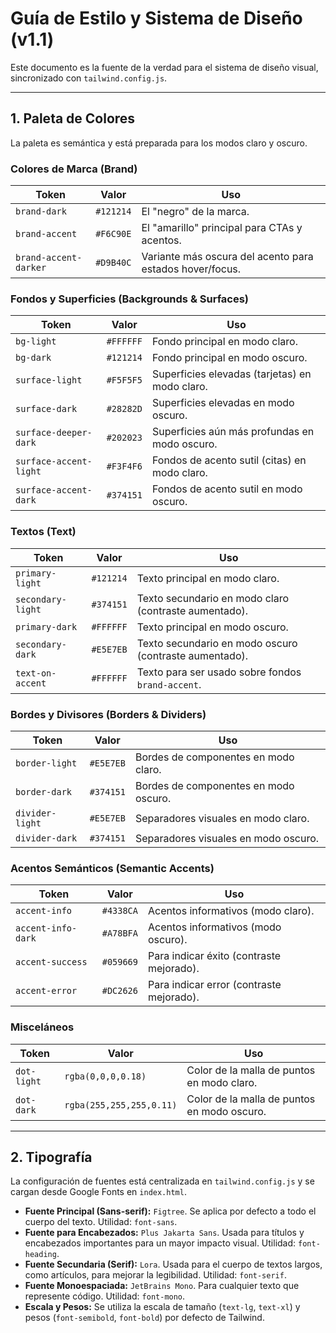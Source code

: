 # Guía de Estilo y Sistema de Diseño (v1.1)

Este documento es la fuente de la verdad para el sistema de diseño visual, sincronizado con `tailwind.config.js`.

---

## 1. Paleta de Colores

La paleta es semántica y está preparada para los modos claro y oscuro.

### Colores de Marca (Brand)
| Token | Valor | Uso |
|---|---|---|
| `brand-dark` | `#121214` | El "negro" de la marca. |
| `brand-accent` | `#F6C90E` | El "amarillo" principal para CTAs y acentos. |
| `brand-accent-darker` | `#D9B40C` | Variante más oscura del acento para estados hover/focus. |

### Fondos y Superficies (Backgrounds & Surfaces)
| Token | Valor | Uso |
|---|---|---|
| `bg-light` | `#FFFFFF` | Fondo principal en modo claro. |
| `bg-dark` | `#121214` | Fondo principal en modo oscuro. |
| `surface-light` | `#F5F5F5` | Superficies elevadas (tarjetas) en modo claro. |
| `surface-dark` | `#28282D` | Superficies elevadas en modo oscuro. |
| `surface-deeper-dark` | `#202023` | Superficies aún más profundas en modo oscuro. |
| `surface-accent-light` | `#F3F4F6` | Fondos de acento sutil (citas) en modo claro. |
| `surface-accent-dark` | `#374151` | Fondos de acento sutil en modo oscuro. |

### Textos (Text)
| Token | Valor | Uso |
|---|---|---|
| `primary-light` | `#121214` | Texto principal en modo claro. |
| `secondary-light` | `#374151` | Texto secundario en modo claro (contraste aumentado). |
| `primary-dark` | `#FFFFFF` | Texto principal en modo oscuro. |
| `secondary-dark` | `#E5E7EB` | Texto secundario en modo oscuro (contraste aumentado). |
| `text-on-accent` | `#FFFFFF` | Texto para ser usado sobre fondos `brand-accent`. |

### Bordes y Divisores (Borders & Dividers)
| Token | Valor | Uso |
|---|---|---|
| `border-light` | `#E5E7EB` | Bordes de componentes en modo claro. |
| `border-dark` | `#374151` | Bordes de componentes en modo oscuro. |
| `divider-light` | `#E5E7EB` | Separadores visuales en modo claro. |
| `divider-dark` | `#374151` | Separadores visuales en modo oscuro. |

### Acentos Semánticos (Semantic Accents)
| Token | Valor | Uso |
|---|---|---|
| `accent-info` | `#4338CA` | Acentos informativos (modo claro). |
| `accent-info-dark` | `#A78BFA` | Acentos informativos (modo oscuro). |
| `accent-success` | `#059669` | Para indicar éxito (contraste mejorado). |
| `accent-error` | `#DC2626` | Para indicar error (contraste mejorado). |

### Misceláneos
| Token | Valor | Uso |
|---|---|---|
| `dot-light` | `rgba(0,0,0,0.18)` | Color de la malla de puntos en modo claro. |
| `dot-dark` | `rgba(255,255,255,0.11)` | Color de la malla de puntos en modo oscuro. |

---

## 2. Tipografía

La configuración de fuentes está centralizada en `tailwind.config.js` y se cargan desde Google Fonts en `index.html`.

- **Fuente Principal (Sans-serif):** `Figtree`. Se aplica por defecto a todo el cuerpo del texto. Utilidad: `font-sans`.
- **Fuente para Encabezados:** `Plus Jakarta Sans`. Usada para títulos y encabezados importantes para un mayor impacto visual. Utilidad: `font-heading`.
- **Fuente Secundaria (Serif):** `Lora`. Usada para el cuerpo de textos largos, como artículos, para mejorar la legibilidad. Utilidad: `font-serif`.
- **Fuente Monoespaciada:** `JetBrains Mono`. Para cualquier texto que represente código. Utilidad: `font-mono`.
- **Escala y Pesos:** Se utiliza la escala de tamaño (`text-lg`, `text-xl`) y pesos (`font-semibold`, `font-bold`) por defecto de Tailwind.
